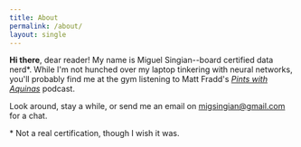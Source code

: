 ```yaml
---
title: About
permalink: /about/
layout: single
---
```


**Hi there**, dear reader! My name is Miguel Singian--board certified data nerd\*. While I'm not hunched over my laptop tinkering with neural networks, you'll probably find me at the gym listening to Matt Fradd's *[Pints with Aquinas](https://pintswithaquinas.com/)* podcast.

Look around, stay a while, or send me an email on <migsingian@gmail.com> for a chat.

\* Not a real certification, though I wish it was.